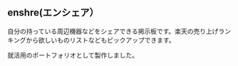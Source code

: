 <h2>enshre(エンシェア）</h2>
<p>自分の持っている周辺機器などをシェアできる掲示板です。楽天の売り上げランキングから欲しいものリストなどもピックアップできます。</p>
<p>就活用のポートフォリオとして製作しました。</p>

